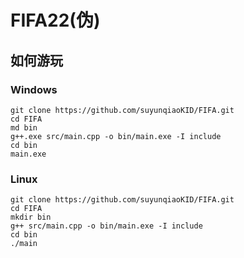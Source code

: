 # FIFA22(伪)
## 如何游玩
### Windows
```
git clone https://github.com/suyunqiaoKID/FIFA.git
cd FIFA
md bin
g++.exe src/main.cpp -o bin/main.exe -I include
cd bin
main.exe
```

### Linux
```
git clone https://github.com/suyunqiaoKID/FIFA.git
cd FIFA
mkdir bin
g++ src/main.cpp -o bin/main.exe -I include
cd bin
./main
```